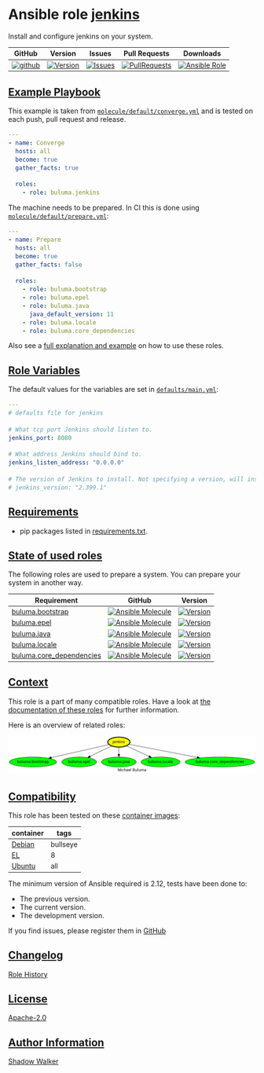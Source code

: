 # Ansible role [jenkins](https://galaxy.ansible.com/ui/standalone/roles/buluma/jenkins/documentation)

Install and configure jenkins on your system.

|GitHub|Version|Issues|Pull Requests|Downloads|
|------|-------|------|-------------|---------|
|[![github](https://github.com/buluma/ansible-role-jenkins/actions/workflows/molecule.yml/badge.svg)](https://github.com/buluma/ansible-role-jenkins/actions/workflows/molecule.yml)|[![Version](https://img.shields.io/github/release/buluma/ansible-role-jenkins.svg)](https://github.com/buluma/ansible-role-jenkins/releases/)|[![Issues](https://img.shields.io/github/issues/buluma/ansible-role-jenkins.svg)](https://github.com/buluma/ansible-role-jenkins/issues/)|[![PullRequests](https://img.shields.io/github/issues-pr-closed-raw/buluma/ansible-role-jenkins.svg)](https://github.com/buluma/ansible-role-jenkins/pulls/)|[![Ansible Role](https://img.shields.io/ansible/role/d/buluma/jenkins)](https://galaxy.ansible.com/ui/standalone/roles/buluma/jenkins/documentation)|

## [Example Playbook](#example-playbook)

This example is taken from [`molecule/default/converge.yml`](https://github.com/buluma/ansible-role-jenkins/blob/master/molecule/default/converge.yml) and is tested on each push, pull request and release.

```yaml
---
- name: Converge
  hosts: all
  become: true
  gather_facts: true

  roles:
    - role: buluma.jenkins
```

The machine needs to be prepared. In CI this is done using [`molecule/default/prepare.yml`](https://github.com/buluma/ansible-role-jenkins/blob/master/molecule/default/prepare.yml):

```yaml
---
- name: Prepare
  hosts: all
  become: true
  gather_facts: false

  roles:
    - role: buluma.bootstrap
    - role: buluma.epel
    - role: buluma.java
      java_default_version: 11
    - role: buluma.locale
    - role: buluma.core_dependencies
```

Also see a [full explanation and example](https://buluma.github.io/how-to-use-these-roles.html) on how to use these roles.

## [Role Variables](#role-variables)

The default values for the variables are set in [`defaults/main.yml`](https://github.com/buluma/ansible-role-jenkins/blob/master/defaults/main.yml):

```yaml
---
# defaults file for jenkins

# What tcp port Jenkins should listen to.
jenkins_port: 8080

# What address Jenkins should bind to.
jenkins_listen_address: "0.0.0.0"

# The version of Jenkins to install. Not specifying a version, will install the latest available.
# jenkins_version: "2.399.1"
```

## [Requirements](#requirements)

- pip packages listed in [requirements.txt](https://github.com/buluma/ansible-role-jenkins/blob/master/requirements.txt).

## [State of used roles](#state-of-used-roles)

The following roles are used to prepare a system. You can prepare your system in another way.

| Requirement | GitHub | Version |
|-------------|--------|--------|
|[buluma.bootstrap](https://galaxy.ansible.com/buluma/bootstrap)|[![Ansible Molecule](https://github.com/buluma/ansible-role-bootstrap/actions/workflows/molecule.yml/badge.svg)](https://github.com/buluma/ansible-role-bootstrap/actions/workflows/molecule.yml)|[![Version](https://img.shields.io/github/release/buluma/ansible-role-bootstrap.svg)](https://github.com/shadowwalker/ansible-role-bootstrap)|
|[buluma.epel](https://galaxy.ansible.com/buluma/epel)|[![Ansible Molecule](https://github.com/buluma/ansible-role-epel/actions/workflows/molecule.yml/badge.svg)](https://github.com/buluma/ansible-role-epel/actions/workflows/molecule.yml)|[![Version](https://img.shields.io/github/release/buluma/ansible-role-epel.svg)](https://github.com/shadowwalker/ansible-role-epel)|
|[buluma.java](https://galaxy.ansible.com/buluma/java)|[![Ansible Molecule](https://github.com/buluma/ansible-role-java/actions/workflows/molecule.yml/badge.svg)](https://github.com/buluma/ansible-role-java/actions/workflows/molecule.yml)|[![Version](https://img.shields.io/github/release/buluma/ansible-role-java.svg)](https://github.com/shadowwalker/ansible-role-java)|
|[buluma.locale](https://galaxy.ansible.com/buluma/locale)|[![Ansible Molecule](https://github.com/buluma/ansible-role-locale/actions/workflows/molecule.yml/badge.svg)](https://github.com/buluma/ansible-role-locale/actions/workflows/molecule.yml)|[![Version](https://img.shields.io/github/release/buluma/ansible-role-locale.svg)](https://github.com/shadowwalker/ansible-role-locale)|
|[buluma.core_dependencies](https://galaxy.ansible.com/buluma/core_dependencies)|[![Ansible Molecule](https://github.com/buluma/ansible-role-core_dependencies/actions/workflows/molecule.yml/badge.svg)](https://github.com/buluma/ansible-role-core_dependencies/actions/workflows/molecule.yml)|[![Version](https://img.shields.io/github/release/buluma/ansible-role-core_dependencies.svg)](https://github.com/shadowwalker/ansible-role-core_dependencies)|

## [Context](#context)

This role is a part of many compatible roles. Have a look at [the documentation of these roles](https://buluma.github.io/) for further information.

Here is an overview of related roles:

![dependencies](https://raw.githubusercontent.com/buluma/ansible-role-jenkins/png/requirements.png "Dependencies")

## [Compatibility](#compatibility)

This role has been tested on these [container images](https://hub.docker.com/u/buluma):

|container|tags|
|---------|----|
|[Debian](https://hub.docker.com/r/buluma/debian)|bullseye|
|[EL](https://hub.docker.com/r/buluma/enterpriselinux)|8|
|[Ubuntu](https://hub.docker.com/r/buluma/ubuntu)|all|

The minimum version of Ansible required is 2.12, tests have been done to:

- The previous version.
- The current version.
- The development version.

If you find issues, please register them in [GitHub](https://github.com/buluma/ansible-role-jenkins/issues)

## [Changelog](#changelog)

[Role History](https://github.com/buluma/ansible-role-jenkins/blob/master/CHANGELOG.md)

## [License](#license)

[Apache-2.0](https://github.com/buluma/ansible-role-jenkins/blob/master/LICENSE)

## [Author Information](#author-information)

[Shadow Walker](https://buluma.github.io/)
